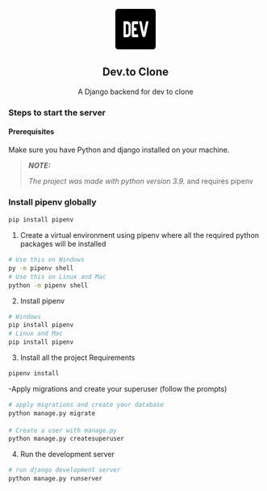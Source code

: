 <p align="center">
  <a href="#">
    <img src="../assets/images/logo.svg" alt="Logo" width="80" height="80">
  </a>

  <h2 align="center">Dev.to Clone</h2>

  <p align="center">
    A Django backend for dev to clone
  </p>  
</p>

### Steps to start the server

#### Prerequisites

Make sure you have Python and django installed on your machine.

> **_NOTE:_**
>
>_The project was made with python version 3.9._ and requires pipenv

### Install pipenv globally
```bash
pip install pipenv
```

1. Create a virtual environment using pipenv where all the required python packages will be installed

```bash
# Use this on Windows
py -m pipenv shell
# Use this on Linux and Mac
python -m pipenv shell
```
2. Install pipenv

```bash
# Windows
pip install pipenv
# Linux and Mac
pip install pipenv
```

3. Install all the project Requirements
```bash
pipenv install 
```
-Apply migrations and create your superuser (follow the prompts)

```bash
# apply migrations and create your database
python manage.py migrate

# Create a user with manage.py
python manage.py createsuperuser
```


4. Run the development server

```bash
# run django development server
python manage.py runserver
```

